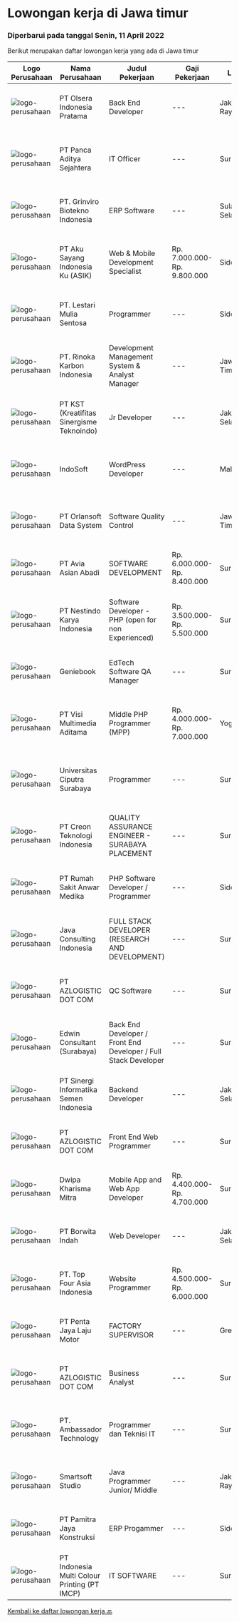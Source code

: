
  # Lowongan kerja di Jawa timur

  ### Diperbarui pada tanggal Senin, 11 April 2022

  Berikut merupakan daftar lowongan kerja yang ada di Jawa timur

  |Logo Perusahaan | Nama Perusahaan | Judul Pekerjaan | Gaji Pekerjaan | Lokasi | Deskripsi | Tanggal diunggah | Pranala |
  | -------------- | --------------- | --------------- | --------- | --------- | -------------- | ------- | ----------- |
  |![logo-perusahaan](https://image-service-cdn.seek.com.au/90e9bb2e5bcac40b68d491aafb34203d371349a1/ee4dce1061f3f616224767ad58cb2fc751b8d2dc)|PT Olsera Indonesia Pratama|Back End Developer|---|Jakarta Raya|Responsibilities: Development in an AGILE environment Create good product with accessibility and security compliance Create good product with...|Minggu, 10 April 2022|https://www.jobstreet.co.id/id/job/back-end-developer-3840570?token=0~79ef3776-9b4a-44ef-a0eb-4460623ce2f5&sectionRank=1&jobId=jobstreet-id-job-3840570|
|![logo-perusahaan](https://image-service-cdn.seek.com.au/e996a07f66fca6ae4717e5f390dfd6ac151e1061/ee4dce1061f3f616224767ad58cb2fc751b8d2dc)|PT Panca Aditya Sejahtera|IT Officer|---|Surabaya|DESKRIPSI PEKERJAAN : Mengerti dan memahami hardware &amp; instalasi software Mengerti dan memahami konsep jaringan LAN Mengerti dan memahami struktur...|Kamis, 07 April 2022|https://www.jobstreet.co.id/id/job/it-officer-3848236?token=0~79ef3776-9b4a-44ef-a0eb-4460623ce2f5&sectionRank=2&jobId=jobstreet-id-job-3848236|
|![logo-perusahaan](https://image-service-cdn.seek.com.au/66821140834a53c532360563c3fcd55bbf381709/ee4dce1061f3f616224767ad58cb2fc751b8d2dc)|PT. Grinviro Biotekno Indonesia|ERP Software|---|Sulawesi Selatan|Deskripsi Pekerjaan : Membuat dan mendesign program sesuai kebutuhan perusahaan Melakukan perubahan program sesuai perkembangan dan kebutuhan...|Senin, 11 April 2022|https://www.jobstreet.co.id/id/job/erp-software-3850596?token=0~79ef3776-9b4a-44ef-a0eb-4460623ce2f5&sectionRank=3&jobId=jobstreet-id-job-3850596|
|![logo-perusahaan](https://image-service-cdn.seek.com.au/5f879a2b25c8f0587d96f1dfef8f362389c2997d/ee4dce1061f3f616224767ad58cb2fc751b8d2dc)|PT Aku Sayang Indonesia Ku (ASIK)|Web & Mobile Development Specialist|Rp. 7.000.000-Rp. 9.800.000|Sidoarjo|Syarat pekerjaan:Pendidikan &amp; Pengalaman• Memiliki minimal Gelar Sarjana di bidang terkait, seperti ilmu komputer, pemrograman web, desain grafis...|Sabtu, 09 April 2022|https://www.jobstreet.co.id/id/job/web-mobile-development-specialist-3839574?token=0~79ef3776-9b4a-44ef-a0eb-4460623ce2f5&sectionRank=4&jobId=jobstreet-id-job-3839574|
|![logo-perusahaan](https://image-service-cdn.seek.com.au/6340810020c6ac51e62e122dc7bf15342d58b15c/ee4dce1061f3f616224767ad58cb2fc751b8d2dc)|PT. Lestari Mulia Sentosa|Programmer|---|Sidoarjo|Usia maksimal 30 tahun Kandidat harus memiliki setidaknya Gelar Sarjana di Segala Jurusan dengan IPK minimal 3.00 Setidaknya memiliki 2 tahun...|Sabtu, 09 April 2022|https://www.jobstreet.co.id/id/job/programmer-3833904?token=0~79ef3776-9b4a-44ef-a0eb-4460623ce2f5&sectionRank=5&jobId=jobstreet-id-job-3833904|
|![logo-perusahaan](https://image-service-cdn.seek.com.au/4f9403f1dabc9a9643298dc2e48acb3b254f303a/ee4dce1061f3f616224767ad58cb2fc751b8d2dc)|PT. Rinoka Karbon Indonesia|Development Management System & Analyst Manager|---|Jawa Timur|Job Description: Analyzing and updating the Organizational Structure, as well as synchronizing the Organizational Structure with the MPP Reviewing...|Sabtu, 09 April 2022|https://www.jobstreet.co.id/id/job/development-management-system-analyst-manager-3850206?token=0~79ef3776-9b4a-44ef-a0eb-4460623ce2f5&sectionRank=6&jobId=jobstreet-id-job-3850206|
|![logo-perusahaan](https://image-service-cdn.seek.com.au/e3be1fde033925da45bc955674b6f3ed7273ff99/ee4dce1061f3f616224767ad58cb2fc751b8d2dc)|PT KST (Kreatifitas Sinergisme Teknoindo)|Jr Developer|---|Jakarta Selatan|This could be the very first step towards an exciting career in IT. We are calling all talented junior and fresh grads to join a 3 months intense...|Minggu, 10 April 2022|https://www.jobstreet.co.id/id/job/jr-developer-3840221?token=0~79ef3776-9b4a-44ef-a0eb-4460623ce2f5&sectionRank=7&jobId=jobstreet-id-job-3840221|
|![logo-perusahaan](https://image-service-cdn.seek.com.au/fbd57a90b36e6d6fe13c8e714c23f2e07616d0cb/ee4dce1061f3f616224767ad58cb2fc751b8d2dc)|IndoSoft|WordPress Developer|---|Malang|Kami mencari WordPress Developer (bukan pengguna WordPress).Tanggung Jawab Menginstal plugin WordPress dan menyesuaikannya dengan theme yang ada agar...|Minggu, 10 April 2022|https://www.jobstreet.co.id/id/job/wordpress-developer-3840446?token=0~79ef3776-9b4a-44ef-a0eb-4460623ce2f5&sectionRank=8&jobId=jobstreet-id-job-3840446|
|![logo-perusahaan](https://image-service-cdn.seek.com.au/a4b7314bc64b1e8b1ea0cb6439f456cb457c8381/ee4dce1061f3f616224767ad58cb2fc751b8d2dc)|PT Orlansoft Data System|Software Quality Control|---|Jawa Timur|Deskripsi pekerjaan: Bertanggung jawab untuk memastikan kualitas software Melakukan semua jenis pengujian software termasuk fungsionalitas, interaksi...|Minggu, 10 April 2022|https://www.jobstreet.co.id/id/job/software-quality-control-3841000?token=0~79ef3776-9b4a-44ef-a0eb-4460623ce2f5&sectionRank=9&jobId=jobstreet-id-job-3841000|
|![logo-perusahaan](https://image-service-cdn.seek.com.au/17e751ece5eb090f72dc8d998b02ff845d570ca4/ee4dce1061f3f616224767ad58cb2fc751b8d2dc)|PT Avia Asian Abadi|SOFTWARE DEVELOPMENT|Rp. 6.000.000-Rp. 8.400.000|Surabaya|Kualifikasi :1.      Usia maksimal 40 tahun2.      Tidak menerima Freelance team3.      Teliti , rajin dan rapi4.      Mampu bekerja dibawah tekanan...|Minggu, 10 April 2022|https://www.jobstreet.co.id/id/job/software-development-3840449?token=0~79ef3776-9b4a-44ef-a0eb-4460623ce2f5&sectionRank=10&jobId=jobstreet-id-job-3840449|
|![logo-perusahaan](https://image-service-cdn.seek.com.au/e6b86a55e62bba9e61456e203321a19cc06253da/ee4dce1061f3f616224767ad58cb2fc751b8d2dc)|PT Nestindo Karya Indonesia|Software Developer - PHP (open for non Experienced)|Rp. 3.500.000-Rp. 5.500.000|Surabaya|Deskripsi Pekerjaan Mahir dalam bahasa pemprograman PHP dan berpengalaman minimal 1 tahun. Dapat dan menggunakan Sistem Database MySQL. Mempunyai...|Minggu, 10 April 2022|https://www.jobstreet.co.id/id/job/software-developer-php-open-for-non-experienced-3840676?token=0~79ef3776-9b4a-44ef-a0eb-4460623ce2f5&sectionRank=11&jobId=jobstreet-id-job-3840676|
|![logo-perusahaan](https://image-service-cdn.seek.com.au/13804b394dc9a5ab5665090f631e1e655e021f78/ee4dce1061f3f616224767ad58cb2fc751b8d2dc)|Geniebook|EdTech Software QA Manager|---|Surabaya|Loved by over 150,000 users, Geniebook is a powerful suite of online learning products designed to help students accelerate their academic performance...|Minggu, 10 April 2022|https://www.jobstreet.co.id/id/job/edtech-software-qa-manager-9432764/origin/sg?token=0~79ef3776-9b4a-44ef-a0eb-4460623ce2f5&sectionRank=12&jobId=jobstreet-sg-job-9432764|
|![logo-perusahaan](https://image-service-cdn.seek.com.au/77d5dc00becab49233feb1de82d916f236fba28a/ee4dce1061f3f616224767ad58cb2fc751b8d2dc)|PT Visi Multimedia Aditama|Middle PHP Programmer (MPP)|Rp. 4.000.000-Rp. 7.000.000|Yogyakarta|Requirements: Candidate must possess at least a Diploma, Bachelor's Degree, Art/ Design/ Creative Multimedia, Computer Science/Information Technology,...|Senin, 11 April 2022|https://www.jobstreet.co.id/id/job/middle-php-programmer-mpp-3850684?token=0~79ef3776-9b4a-44ef-a0eb-4460623ce2f5&sectionRank=13&jobId=jobstreet-id-job-3850684|
|![logo-perusahaan](https://image-service-cdn.seek.com.au/61a668e162fedd86ae00bf43a51fd84e73670ff7/ee4dce1061f3f616224767ad58cb2fc751b8d2dc)|Universitas Ciputra Surabaya|Programmer|---|Surabaya|Memiliki pengalaman menggunakan metode SDLC dalam pembuatan aplikasi web menggunakan PHP dengan framework Codelgniter, HTML5, CSS3, dan JQuery...|Sabtu, 09 April 2022|https://www.jobstreet.co.id/id/job/programmer-3833123?token=0~79ef3776-9b4a-44ef-a0eb-4460623ce2f5&sectionRank=14&jobId=jobstreet-id-job-3833123|
|![logo-perusahaan](https://image-service-cdn.seek.com.au/78901259d4decf231e925fe499347bc599591a6f/ee4dce1061f3f616224767ad58cb2fc751b8d2dc)|PT Creon Teknologi Indonesia|QUALITY ASSURANCE ENGINEER - SURABAYA PLACEMENT|---|Surabaya|Job Responsibilities: Software testing of e-Commerce and websites. Prepare and set up test framework and environment. Participate in software design...|Minggu, 10 April 2022|https://www.jobstreet.co.id/id/job/quality-assurance-engineer-surabaya-placement-3840951?token=0~79ef3776-9b4a-44ef-a0eb-4460623ce2f5&sectionRank=15&jobId=jobstreet-id-job-3840951|
|![logo-perusahaan](https://image-service-cdn.seek.com.au/3a6c2b428606f5e003e4942f9212030098d2ff6b/ee4dce1061f3f616224767ad58cb2fc751b8d2dc)|PT Rumah Sakit Anwar Medika|PHP Software Developer / Programmer|---|Sidoarjo|1. Mahir pemrograman PHP dan menguasai framework Laravel &amp; CodeIgniter2. Menguasai database Postgresql dan mySQL3. Menyertakan link github source...|Jumat, 08 April 2022|https://www.jobstreet.co.id/id/job/php-software-developer-programmer-3831668?token=0~79ef3776-9b4a-44ef-a0eb-4460623ce2f5&sectionRank=16&jobId=jobstreet-id-job-3831668|
|![logo-perusahaan](https://image-service-cdn.seek.com.au/0830d4187be3f7a5a8bf920b3c9799ddf07fda9b/ee4dce1061f3f616224767ad58cb2fc751b8d2dc)|Java Consulting Indonesia|FULL STACK DEVELOPER (RESEARCH AND DEVELOPMENT)|---|Surabaya|Qualification: Candidate must at least Bachelor Degree in Computer Science/Information Technology orSystem Information or equivalent Expert on OOP...|Sabtu, 09 April 2022|https://www.jobstreet.co.id/id/job/full-stack-developer-research-and-development-3833423?token=0~79ef3776-9b4a-44ef-a0eb-4460623ce2f5&sectionRank=17&jobId=jobstreet-id-job-3833423|
|![logo-perusahaan](https://image-service-cdn.seek.com.au/28bed750f058de2045a9209dd4fc19da0096cd8c/ee4dce1061f3f616224767ad58cb2fc751b8d2dc)|PT AZLOGISTIC DOT COM|QC Software|---|Surabaya|Usia maksimal 30 tahun· Jurusan D3/S1 Teknik Informatika, Sistem Informasi atau setara· Memiliki pengalaman di bidang yang sesuai untuk posisi ini...|Jumat, 08 April 2022|https://www.jobstreet.co.id/id/job/qc-software-3849243?token=0~79ef3776-9b4a-44ef-a0eb-4460623ce2f5&sectionRank=18&jobId=jobstreet-id-job-3849243|
|![logo-perusahaan](https://image-service-cdn.seek.com.au/495828aeeb64dd8d0c922206df1eaa1a6a2b4b1a/ee4dce1061f3f616224767ad58cb2fc751b8d2dc)|Edwin Consultant (Surabaya)|Back End Developer / Front End Developer / Full Stack Developer|---|Surabaya|Edwin Consultants is looking for Back End Developer and Front End Developer candidates who are responsible, innovative, creative, communicative, and...|Minggu, 10 April 2022|https://www.jobstreet.co.id/id/job/back-end-developer-front-end-developer-full-stack-developer-3834356?token=0~79ef3776-9b4a-44ef-a0eb-4460623ce2f5&sectionRank=19&jobId=jobstreet-id-job-3834356|
|![logo-perusahaan](https://image-service-cdn.seek.com.au/097d1e65df1f94988e24f088d62d2d56564bdd35/ee4dce1061f3f616224767ad58cb2fc751b8d2dc)|PT Sinergi Informatika Semen Indonesia|Backend Developer|---|Jakarta Selatan|Responsibilities : Participate in the entire application lifecycle, with a focus on coding and debugging Requirements : ﻿Familiar with PHP 7/8...|Sabtu, 09 April 2022|https://www.jobstreet.co.id/id/job/backend-developer-3840174?token=0~79ef3776-9b4a-44ef-a0eb-4460623ce2f5&sectionRank=20&jobId=jobstreet-id-job-3840174|
|![logo-perusahaan](https://image-service-cdn.seek.com.au/28bed750f058de2045a9209dd4fc19da0096cd8c/ee4dce1061f3f616224767ad58cb2fc751b8d2dc)|PT AZLOGISTIC DOT COM|Front End Web Programmer|---|Surabaya|Candidate must posses at least Bachelor's Degree in Computer Science / Information Technology At least 1 year (s) of working experience Required skill...|Jumat, 08 April 2022|https://www.jobstreet.co.id/id/job/front-end-web-programmer-3848974?token=0~79ef3776-9b4a-44ef-a0eb-4460623ce2f5&sectionRank=21&jobId=jobstreet-id-job-3848974|
|![logo-perusahaan](https://image-service-cdn.seek.com.au/54e0627964432e984c4f967d3b151603d3b2c407/ee4dce1061f3f616224767ad58cb2fc751b8d2dc)|Dwipa Kharisma Mitra|Mobile App and Web App Developer|Rp. 4.400.000-Rp. 4.700.000|Surabaya|Pekerjaan: Develop aplikasi mobile seperti Android dan iOS, aplikasi web menggunakan Laravel, CI, Javascript dll, website design menggunakan...|Sabtu, 09 April 2022|https://www.jobstreet.co.id/id/job/mobile-app-and-web-app-developer-3850199?token=0~79ef3776-9b4a-44ef-a0eb-4460623ce2f5&sectionRank=22&jobId=jobstreet-id-job-3850199|
|![logo-perusahaan](https://image-service-cdn.seek.com.au/8fb52cb83f97a565f08e94560c6afad624216653/ee4dce1061f3f616224767ad58cb2fc751b8d2dc)|PT Borwita Indah|Web Developer|---|Jakarta Selatan|Job Description :WEB DEVELOPER (Placement : Jakarta &amp; Sidoarjo)The ideal candidate is a creative problem solver who will work in coordination with...|Jumat, 08 April 2022|https://www.jobstreet.co.id/id/job/web-developer-3849703?token=0~79ef3776-9b4a-44ef-a0eb-4460623ce2f5&sectionRank=23&jobId=jobstreet-id-job-3849703|
|![logo-perusahaan](https://image-service-cdn.seek.com.au/d0c0e95b1e123bd399deca5d9019f2b1f01a526b/ee4dce1061f3f616224767ad58cb2fc751b8d2dc)|PT. Top Four Asia Indonesia|Website Programmer|Rp. 4.500.000-Rp. 6.000.000|Surabaya|A highly successful and innovative digital agency is looking for Web Programmers. You must have at least 2 years of proven commercial experience...|Jumat, 08 April 2022|https://www.jobstreet.co.id/id/job/website-programmer-3849395?token=0~79ef3776-9b4a-44ef-a0eb-4460623ce2f5&sectionRank=24&jobId=jobstreet-id-job-3849395|
|![logo-perusahaan](https://image-service-cdn.seek.com.au/7cb3325c0102a6c0b5b31da53b4568d4da7c43fc/ee4dce1061f3f616224767ad58cb2fc751b8d2dc)|PT Penta Jaya Laju Motor|FACTORY SUPERVISOR|---|Gresik|Membuat laporan seluruh aktivitas Pabrik Membuat perencanaan dan monitoring pelaksanaan produksi Mengatur tim produksi dan SDM di pabrik Kualifikasi...|Kamis, 07 April 2022|https://www.jobstreet.co.id/id/job/factory-supervisor-3848379?token=0~79ef3776-9b4a-44ef-a0eb-4460623ce2f5&sectionRank=25&jobId=jobstreet-id-job-3848379|
|![logo-perusahaan](https://image-service-cdn.seek.com.au/28bed750f058de2045a9209dd4fc19da0096cd8c/ee4dce1061f3f616224767ad58cb2fc751b8d2dc)|PT AZLOGISTIC DOT COM|Business Analyst|---|Surabaya|Bachelor degree in Science Information of Technical Information preferably has one year minimum experience, Strong analytical skills, great attention...|Jumat, 08 April 2022|https://www.jobstreet.co.id/id/job/business-analyst-3848963?token=0~79ef3776-9b4a-44ef-a0eb-4460623ce2f5&sectionRank=26&jobId=jobstreet-id-job-3848963|
|![logo-perusahaan](https://image-service-cdn.seek.com.au/32d079a4810b8b22a561e924e8c53f753543371a/ee4dce1061f3f616224767ad58cb2fc751b8d2dc)|PT. Ambassador Technology|Programmer dan Teknisi IT|---|Surabaya|Dibutuhkan Programmer yang menguasai: PHP MySQL Linux AJAX Web design atauTeknisi IT yang menguasai: CCTV PABX (Panasonic/NEC) Perbaikan Komputer...|Sabtu, 09 April 2022|https://www.jobstreet.co.id/id/job/programmer-dan-teknisi-it-3850175?token=0~79ef3776-9b4a-44ef-a0eb-4460623ce2f5&sectionRank=27&jobId=jobstreet-id-job-3850175|
|![logo-perusahaan](https://image-service-cdn.seek.com.au/a7341f3f9afd571fa934df8ef2a9eb4b1994d112/ee4dce1061f3f616224767ad58cb2fc751b8d2dc)|Smartsoft Studio|Java Programmer Junior/ Middle|---|Jakarta Raya|Deskripsi Pekerjaan Mengidentifikasi perubahan untuk memperbaiki proses aplikasi java existing Mengembangkan kode aplikasi untuk program java...|Sabtu, 09 April 2022|https://www.jobstreet.co.id/id/job/java-programmer-junior-middle-3832913?token=0~79ef3776-9b4a-44ef-a0eb-4460623ce2f5&sectionRank=28&jobId=jobstreet-id-job-3832913|
|![logo-perusahaan](https://image-service-cdn.seek.com.au/17c88166cfa579fa7a0a93ad809e821660cb097b/ee4dce1061f3f616224767ad58cb2fc751b8d2dc)|PT Pamitra Jaya Konstruksi|ERP Progammer|---|Sidoarjo|PT Pamitra Jaya Konstruksi adalah perusahaan EPC berskala nasional dengan klien perusahaan - perusahaan bonafide, membuka peluang karir untuk posisi "...|Kamis, 07 April 2022|https://www.jobstreet.co.id/id/job/erp-progammer-3837495?token=0~79ef3776-9b4a-44ef-a0eb-4460623ce2f5&sectionRank=29&jobId=jobstreet-id-job-3837495|
|![logo-perusahaan](https://image-service-cdn.seek.com.au/70294b6445f466b423ab7d9751002bfdd4afc29e/ee4dce1061f3f616224767ad58cb2fc751b8d2dc)|PT Indonesia Multi Colour Printing (PT IMCP)|IT SOFTWARE|---|Surabaya|PT.IMCP hiring for IT Software Engineer with these requirements : Bachelor Degree of Information Technology, System Information, Computer Science,...|Kamis, 07 April 2022|https://www.jobstreet.co.id/id/job/it-software-3847073?token=0~79ef3776-9b4a-44ef-a0eb-4460623ce2f5&sectionRank=30&jobId=jobstreet-id-job-3847073|


  [Kembali ke daftar lowongan kerja 🔙](../README.md#daftar-lowongan-kerja)
  
